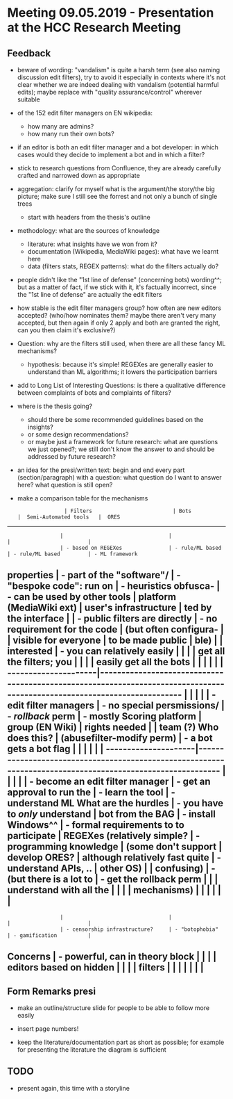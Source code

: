 # Meeting 09.05.2019 - Presentation at the HCC Research Meeting

## Feedback

* beware of wording: "vandalism" is quite a harsh term (see also naming discussion edit filters), try to avoid it especially in contexts where it's not clear whether we are indeed dealing with vandalism (potential harmful edits); maybe replace with "quality assurance/control" wherever suitable
* of the 152 edit filter managers on EN wikipedia:
  * how many are admins?
  * how many run their own bots?
* if an editor is both an edit filter manager and a bot developer: in which cases would they decide to implement a bot and in which a filter?
* stick to research questions from Confluence, they are already carefully crafted and narrowed down as appropriate
* aggregation: clarify for myself what is the argument/the story/the big picture; make sure I still see the forrest and not only a bunch of single trees
  * start with headers from the thesis's outline

* methodology: what are the sources of knowledge
  * literature: what insights have we won from it?
  * documentation (Wikipedia, MediaWiki pages): what have we learnt here
  * data (filters stats, REGEX patterns): what do the filters actually do?

* people didn't like the "1st line of defense" (concerning bots) wording^^; but as a matter of fact, if we stick with it, it's factually incorrect, since the "1st line of defense" are actually the edit filters

* how stable is the edit filter managers group? how often are new editors accepted? (who/how nominates them? maybe there aren't very many accepted, but then again if only 2 apply and both are granted the right, can you then claim it's exclusive?)

* Question: why are the filters still used, when there are all these fancy ML mechanisms?
  * hypothesis: because it's simple! REGEXes are generally easier to understand than ML algorithms; it lowers the participation barriers

* add to Long List of Interesting Questions: is there a qualitative difference between complaints of bots and complaints of filters?

* where is the thesis going?
  * should there be some recommended guidelines based on the insights?
  * or some design recommendations?
  * or maybe just a framework for future research: what are questions we just opened?; we still don't know the answer to and should be addressed by future research?

* an idea for the presi/written text:
  begin and end every part (section/paragraph) with a question: what question do I want to answer here? what question is still open?

* make a comparison table for the mechanisms

                     | Filters                          | Bots                          |  Semi-Automated tools   |  ORES
--------------------------------------------------------------------------------------------------------------------------------------------
                     |                                  |                               |                         |
                     | - based on REGEXes               | - rule/ML based               | - rule/ML based         | - ML framework
properties           | - part of the "software"/        | - "bespoke code": run on      | - heuristics obfusca-   | - can be used by other tools
                     |   platform (MediaWiki ext)       |   user's infrastructure       |   ted by the interface  | 
                     | - public filters are directly    | - no requirement for the code |   (but often configura- |
                     |   visible for everyone           |   to be made public           |   ble)                  |
                     |   interested                     | - you can relatively easily   |                         |
                     |                                  |   get all the filters; you    |                         |
                     |                                  |   easily get all the bots     |                         |
                     |                                  |                               |                         |
---------------------|-------------------------------------------------------------------------------------------------------------------------
                     |                                  |                               |                         | 
                     | - edit filter managers           | - no special persmissions/    | - *rollback* perm       | - mostly Scoring platform
                     |  group (EN Wiki)                 |   rights needed               |                         |   team (?)
Who does this?       |  (abusefilter-modify perm)       | - a bot gets a bot flag       |                         |
                     |                                  |                               |                         |
---------------------|-----------------------------------------------------------------------------------------------------------
                     |                                  |                               |                         |
                     | - become an edit filter manager  | - get an approval to run the  | - learn the tool        | - understand ML
What are the hurdles | - you have to *only* understand  |   bot from the BAG            | - install Windows^^     | - formal requirements to 
to participate       |   REGEXes (relatively simple?    | - programming knowledge       |   (some don't support   |   develop ORES?
                     |   although relatively fast quite | - understand APIs, ..         |   other OS)             |
                     |   confusing)                     | - (but there is a lot to      | - get the rollback perm |
                     |                                  |   understand with all the     |                         |
                     |                                  |   mechanisms)                 |                         |
                     |                                  |                               |                         |
-------------------------------------------------------------------------------------------------------------------------------------
                     |                                  |                               |                         |
                     | - censorship infrastructure?     | - "botophobia"                | - gamification          |
Concerns             | - powerful, can in theory block  |                               |                         |
                     |   editors based on hidden        |                               |                         |
                     |   filters                        |                               |                         |
                     |                                  |                               |                         |
-----------------------------------------------------------------------------------------------------------------------

## Form Remarks presi

* make an outline/structure slide for people to be able to follow more easily
* insert page numbers!

* keep the literature/documentation part as short as possible; for example for presenting the literature the diagram is sufficient

## TODO

* present again, this time with a storyline
